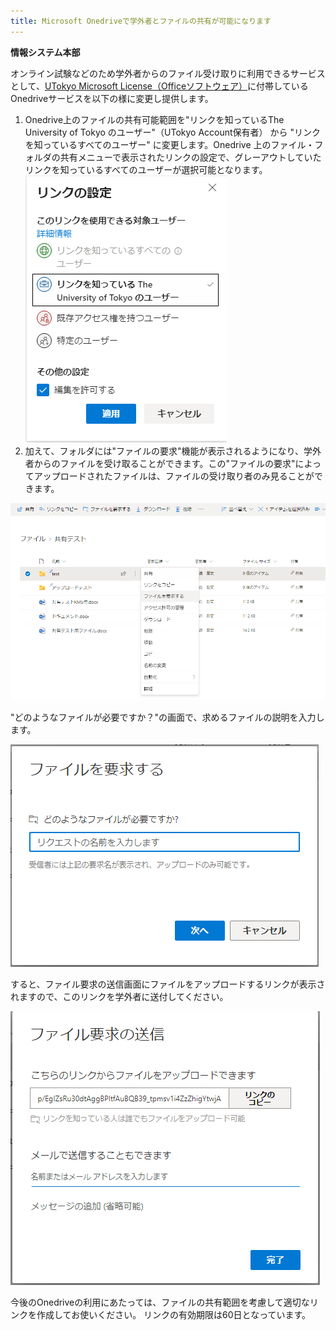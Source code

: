 ```yaml
---
title: Microsoft Onedriveで学外者とファイルの共有が可能になります
---
```

**情報システム本部**

オンライン試験などのため学外者からのファイル受け取りに利用できるサービスとして、[UTokyo  Microsoft License（Officeソフトウェア）](https://www.u-tokyo.ac.jp/adm/dics/ja/mslicense.html)に付帯しているOnedriveサービスを以下の様に変更し提供します。

1. Onedrive上のファイルの共有可能範囲を"リンクを知っているThe University of Tokyo のユーザー"（UTokyo Account保有者） から "リンクを知っているすべてのユーザー" に変更します。Onedrive 上のファイル・フォルダの共有メニューで表示されたリンクの設定で、グレーアウトしていたリンクを知っているすべてのユーザーが選択可能となります。
![onedrive-shareing-menu](image/onedrive-share.png)
1. 加えて、フォルダには"ファイルの要求"機能が表示されるようになり、学外者からのファイルを受け取ることができます。この"ファイルの要求"によってアップロードされたファイルは、ファイルの受け取り者のみ見ることができます。

![onedrive-requesting-files1](image/onedrive-requestfiles1.png)

"どのようなファイルが必要ですか？"の画面で、求めるファイルの説明を入力します。

![onedrive-requesting-files2](image/onedrive-requestfiles2.png)

すると、ファイル要求の送信画面にファイルをアップロードするリンクが表示されますので、このリンクを学外者に送付してください。

![onedrive-requesting-files2](image/onedrive-requestfiles3.png)

今後のOnedriveの利用にあたっては、ファイルの共有範囲を考慮して適切なリンクを作成してお使いください。
リンクの有効期限は60日となっています。